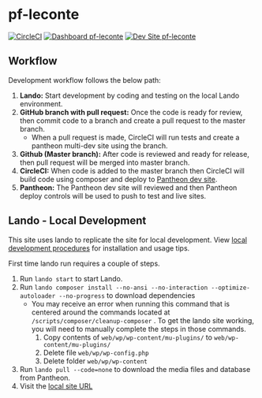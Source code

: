 # pf-leconte

[![CircleCI](https://circleci.com/gh/Orange142/pf-leconte.svg?style=shield)](https://circleci.com/gh/Orange142/pf-leconte)
[![Dashboard pf-leconte](https://img.shields.io/badge/dashboard-pf_leconte-yellow.svg)](https://dashboard.pantheon.io/sites/b6c1226d-5d5e-4509-b693-8b7a34b275d6#dev/code)
[![Dev Site pf-leconte](https://img.shields.io/badge/site-pf_leconte-blue.svg)](https://dev-pf-leconte.pantheonsite.io/)

## Workflow
Development workflow follows the below path:

1. **Lando:** Start development by coding and testing on the local Lando environment.
3. **GitHub branch with pull request:** Once the code is ready for review, then commit code to a branch and create a pull request to the master branch.
   - When a pull request is made, CircleCI will run tests and create a pantheon multi-dev site using the branch.  
5. **Github (Master branch):** After code is reviewed and ready for release, then pull request will be merged into master branch.
6. **CircleCI:** When code is added to the master branch then CircleCI will build code using composer and deploy to [Pantheon dev site](https://dev-pf-leconte.pantheonsite.io/).
7. **Pantheon:** The Pantheon dev site will reviewed and then Pantheon deploy controls will be used to push to test and live sites. 


## Lando - Local Development
This site uses lando to replicate the site for local development. View [local development procedures](https://docs.google.com/document/d/10vDtmE5QtqwGQg3yMuAZF4Xxa6pVG3s3A_xnO2v6OsM/edit?usp=sharing) for installation and usage tips.

First time lando run requires a couple of steps.
1. Run `lando start` to start Lando.
2. Run `lando composer install --no-ansi --no-interaction --optimize-autoloader --no-progress` to download dependencies
   - You may receive an error when running this command that is centered around the commands located at `/scripts/composer/cleanup-composer` . To get the lando site working, you will need to manually complete the steps in those commands.
      1. Copy contents of `web/wp/wp-content/mu-plugins/` to `web/wp-content/mu-plugins/`
      2. Delete file `web/wp/wp-config.php`
      3. Delete folder `web/wp/wp-content`
3. Run `lando pull --code=none` to download the media files and database from Pantheon.
4. Visit the [local site URL](https://usopm-2021.lndo.site/)
